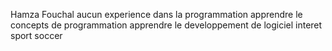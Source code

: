 Hamza Fouchal
aucun experience dans la programmation 
apprendre le concepts de programmation 
apprendre le developpement de logiciel 
interet sport soccer 